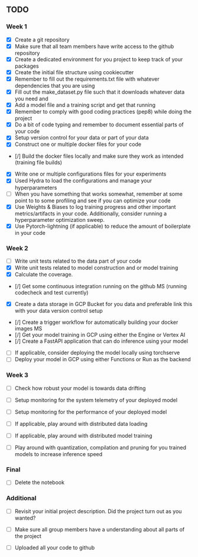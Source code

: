 ## TODO


### Week 1
- [X] Create a git repository
- [X] Make sure that all team members have write access to the github repository
- [X] Create a dedicated environment for you project to keep track of your packages
- [X] Create the initial file structure using cookiecutter
- [x] Remember to fill out the requirements.txt file with whatever dependencies that you are using
- [X] Fill out the make_dataset.py file such that it downloads whatever data you need and
- [X] Add a model file and a training script and get that running
- [X] Remember to comply with good coding practices (pep8) while doing the project
- [X] Do a bit of code typing and remember to document essential parts of your code
- [X] Setup version control for your data or part of your data
- [x] Construct one or multiple docker files for your code
- [/] Build the docker files locally and make sure they work as intended (training file builds)
- [X] Write one or multiple configurations files for your experiments
- [X] Used Hydra to load the configurations and manage your hyperparameters
- [ ] When you have something that works somewhat, remember at some point to to some profiling and see if you can optimize your code
- [x] Use Weights & Biases to log training progress and other important metrics/artifacts in your code. Additionally, consider running a hyperparameter optimization sweep.
- [X] Use Pytorch-lightning (if applicable) to reduce the amount of boilerplate in your code

### Week 2
- [ ] Write unit tests related to the data part of your code
- [X] Write unit tests related to model construction and or model training
- [X] Calculate the coverage.
- [/] Get some continuous integration running on the github  MS (running codecheck and test currently)
- [X] Create a data storage in GCP Bucket for you data and preferable link this with your data version control setup
- [/] Create a trigger workflow for automatically building your docker images MS
- [/] Get your model training in GCP using either the Engine or Vertex AI
- [/] Create a FastAPI application that can do inference using your model
- [ ] If applicable, consider deploying the model locally using torchserve
- [ ] Deploy your model in GCP using either Functions or Run as the backend

### Week 3
- [ ] Check how robust your model is towards data drifting
- [ ] Setup monitoring for the system telemetry of your deployed model
- [ ] Setup monitoring for the performance of your deployed model
- [ ] If applicable, play around with distributed data loading
- [ ] If applicable, play around with distributed model training
- [ ] Play around with quantization, compilation and pruning for you trained models to increase inference speed


### Final
- [ ] Delete the notebook

### Additional
- [ ] Revisit your initial project description. Did the project turn out as you wanted?
- [ ] Make sure all group members have a understanding about all parts of the project
- [ ] Uploaded all your code to github

